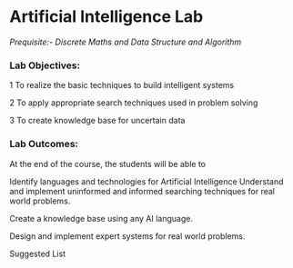 # <H1> Artificial Intelligence Lab
 _Prequisite:- Discrete Maths and Data Structure and Algorithm_


### <H3> Lab Objectives:

1
To realize the basic techniques to build intelligent systems

2
To apply appropriate search techniques used in problem solving

3
To create knowledge base for uncertain data

### <H3> Lab Outcomes: 

At the end of the course, the students will be able to   

Identify languages and technologies for Artificial Intelligence 
Understand and implement uninformed and informed searching techniques for real world problems. 

Create a knowledge base using any AI language. 
 
Design and implement expert systems for real world problems.
 
Suggested List
